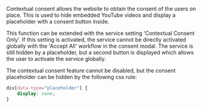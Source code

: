 Contextual consent allows the website to obtain the consent of the users on
place. This is used to hide embedded YouTube videos and display a placeholder
with a consent button inside.

This function can be extended with the service setting 'Contextual Consent
Only'. If this setting is activated, the service cannot be directly activated
globally with the 'Accept All' workflow in the consent modal. The service is
still hidden by a placeholder, but a second button is displayed which allows the
user to activate the service globally.

The contextual consent feature cannot be disabled, but the consent placeholder
can be hidden by the following css rule:

```css
div[data-type="placeholder"] {
    display: none;
}
```
